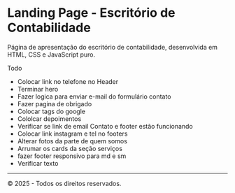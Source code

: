# Landing Page - Escritório de Contabilidade

Página de apresentação do escritório de contabilidade, desenvolvida em HTML, CSS e JavaScript puro.

Todo
- Colocar link no telefone no Header
- Terminar hero
- Fazer logica para enviar e-mail do formulário contato
- Fazer pagina de obrigado
- Colocar tags do google
- Cololcar depoimentos
- Verificar se link de email Contato e footer estão funcionando
- Colocar link instagram e tel no footers
- Alterar fotos da parte de quem somos
- Arrumar os cards da seção serviços
- fazer footer responsivo para md e sm
- Verificar texto
---
© 2025 - Todos os direitos reservados.
